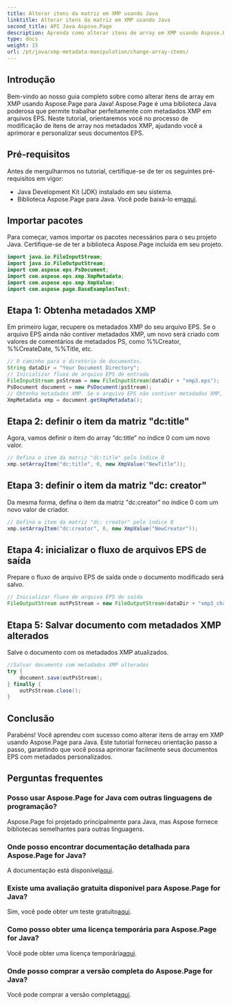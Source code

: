 ```yaml
---
title: Alterar itens da matriz em XMP usando Java
linktitle: Alterar itens da matriz em XMP usando Java
second_title: API Java Aspose.Page
description: Aprenda como alterar itens de array em XMP usando Aspose.Page para Java. Modifique metadados sem esforço com nosso guia passo a passo. Aprimore seus documentos EPS agora!
type: docs
weight: 15
url: /pt/java/xmp-metadata-manipulation/change-array-items/
---
```

## Introdução
Bem-vindo ao nosso guia completo sobre como alterar itens de array em XMP usando Aspose.Page para Java! Aspose.Page é uma biblioteca Java poderosa que permite trabalhar perfeitamente com metadados XMP em arquivos EPS. Neste tutorial, orientaremos você no processo de modificação de itens de array nos metadados XMP, ajudando você a aprimorar e personalizar seus documentos EPS.
## Pré-requisitos
Antes de mergulharmos no tutorial, certifique-se de ter os seguintes pré-requisitos em vigor:
- Java Development Kit (JDK) instalado em seu sistema.
-  Biblioteca Aspose.Page para Java. Você pode baixá-lo em[aqui](https://releases.aspose.com/page/java/).
## Importar pacotes
Para começar, vamos importar os pacotes necessários para o seu projeto Java. Certifique-se de ter a biblioteca Aspose.Page incluída em seu projeto.
```java
import java.io.FileInputStream;
import java.io.FileOutputStream;
import com.aspose.eps.PsDocument;
import com.aspose.eps.xmp.XmpMetadata;
import com.aspose.eps.xmp.XmpValue;
import com.aspose.page.BaseExamplesTest;

```
## Etapa 1: Obtenha metadados XMP
Em primeiro lugar, recupere os metadados XMP do seu arquivo EPS. Se o arquivo EPS ainda não contiver metadados XMP, um novo será criado com valores de comentários de metadados PS, como %%Creator, %%CreateDate, %%Title, etc.
```java
// O caminho para o diretório de documentos.
String dataDir = "Your Document Directory";
// Inicializar fluxo de arquivo EPS de entrada
FileInputStream psStream = new FileInputStream(dataDir + "xmp3.eps");
PsDocument document = new PsDocument(psStream);
// Obtenha metadados XMP. Se o arquivo EPS não contiver metadados XMP, um novo será preenchido com valores dos comentários de metadados PS.
XmpMetadata xmp = document.getXmpMetadata();
```
## Etapa 2: definir o item da matriz "dc:title"
Agora, vamos definir o item do array “dc:title” no índice 0 com um novo valor.
```java
// Defina o item da matriz "dc:title" pelo índice 0
xmp.setArrayItem("dc:title", 0, new XmpValue("NewTitle"));
```
## Etapa 3: definir o item da matriz "dc: creator"
Da mesma forma, defina o item da matriz "dc:creator" no índice 0 com um novo valor de criador.
```java
// Defina o item da matriz "dc: creator" pelo índice 0
xmp.setArrayItem("dc:creator", 0, new XmpValue("NewCreator"));
```
## Etapa 4: inicializar o fluxo de arquivos EPS de saída
Prepare o fluxo de arquivo EPS de saída onde o documento modificado será salvo.
```java
// Inicializar fluxo de arquivo EPS de saída
FileOutputStream outPsStream = new FileOutputStream(dataDir + "xmp3_changed.eps");
```
## Etapa 5: Salvar documento com metadados XMP alterados
Salve o documento com os metadados XMP atualizados.
```java
//Salvar documento com metadados XMP alterados
try {
    document.save(outPsStream);
} finally {
    outPsStream.close();
}
```
## Conclusão
Parabéns! Você aprendeu com sucesso como alterar itens de array em XMP usando Aspose.Page para Java. Este tutorial forneceu orientação passo a passo, garantindo que você possa aprimorar facilmente seus documentos EPS com metadados personalizados.

## Perguntas frequentes
### Posso usar Aspose.Page for Java com outras linguagens de programação?
Aspose.Page foi projetado principalmente para Java, mas Aspose fornece bibliotecas semelhantes para outras linguagens.
### Onde posso encontrar documentação detalhada para Aspose.Page for Java?
 A documentação está disponível[aqui](https://reference.aspose.com/page/java/).
### Existe uma avaliação gratuita disponível para Aspose.Page for Java?
 Sim, você pode obter um teste gratuito[aqui](https://releases.aspose.com/).
### Como posso obter uma licença temporária para Aspose.Page for Java?
 Você pode obter uma licença temporária[aqui](https://purchase.aspose.com/temporary-license/).
### Onde posso comprar a versão completa do Aspose.Page for Java?
 Você pode comprar a versão completa[aqui](https://purchase.aspose.com/buy).